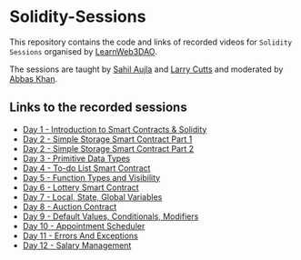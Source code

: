 # Solidity-Sessions

This repository contains the code and links of recorded videos for `Solidity Sessions` organised by [LearnWeb3DAO](https://twitter.com/LearnWeb3DAO).

The sessions are taught by [Sahil Aujla](https://twitter.com/SahilAujla15) and [Larry Cutts](https://twitter.com/LarryCutts6) and moderated by [Abbas Khan](https://twitter.com/KhanAbbas201).

## Links to the recorded sessions

- [Day 1 - Introduction to Smart Contracts & Solidity](https://www.youtube.com/watch?v=-uTg8kEqBiw)
- [Day 2 - Simple Storage Smart Contract Part 1](https://www.youtube.com/watch?v=Bb1GJ_hDz0s)
- [Day 2 - Simple Storage Smart Contract Part 2](https://www.youtube.com/watch?v=jo9c9p8bcqA)
- [Day 3 - Primitive Data Types](https://youtu.be/PVhapQRcs-g)
- [Day 4 - To-do List Smart Contract](https://youtu.be/kPA6szuTBkM)
- [Day 5 - Function Types and Visibility](https://youtu.be/J0qjokiPbcE)
- [Day 6 - Lottery Smart Contract](https://youtu.be/9VaGdtp6Vtk)
- [Day 7 - Local, State, Global Variables](https://youtu.be/jfUlqqnLg6s)
- [Day 8 - Auction Contract](https://youtu.be/DqK_MtAhEtM)
- [Day 9 - Default Values, Conditionals, Modifiers](https://youtu.be/1cEYNu8EYT0)
- [Day 10 - Appointment Scheduler](https://youtu.be/iXMURiaz3Fk)
- [Day 11 - Errors And Exceptions](https://youtu.be/Xv2M6tr0WwQ)
- [Day 12 - Salary Management](https://youtu.be/Ctil13VRm7Y)

